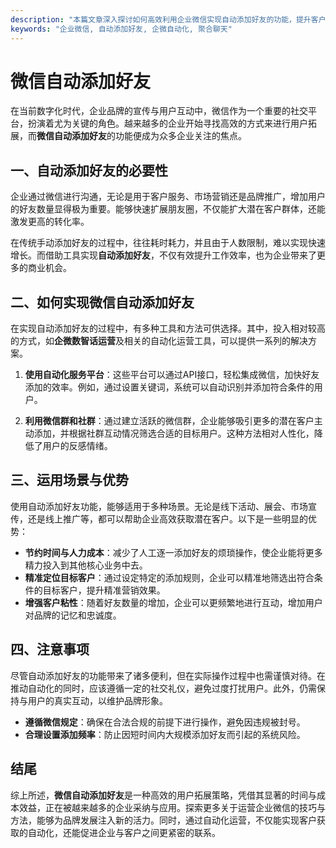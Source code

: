 ```yaml
---
description: "本篇文章深入探讨如何高效利用企业微信实现自动添加好友的功能，提升客户获取效率及社交媒体运营效果。"
keywords: "企业微信, 自动添加好友, 企微自动化, 聚合聊天"
---
```

# 微信自动添加好友

在当前数字化时代，企业品牌的宣传与用户互动中，微信作为一个重要的社交平台，扮演着尤为关键的角色。越来越多的企业开始寻找高效的方式来进行用户拓展，而**微信自动添加好友**的功能便成为众多企业关注的焦点。

## 一、自动添加好友的必要性

企业通过微信进行沟通，无论是用于客户服务、市场营销还是品牌推广，增加用户的好友数量显得极为重要。能够快速扩展朋友圈，不仅能扩大潜在客户群体，还能激发更高的转化率。

在传统手动添加好友的过程中，往往耗时耗力，并且由于人数限制，难以实现快速增长。而借助工具实现**自动添加好友**，不仅有效提升工作效率，也为企业带来了更多的商业机会。

## 二、如何实现微信自动添加好友

在实现自动添加好友的过程中，有多种工具和方法可供选择。其中，投入相对较高的方式，如**企微数智话运营**及相关的自动化运营工具，可以提供一系列的解决方案。

1. **使用自动化服务平台**：这些平台可以通过API接口，轻松集成微信，加快好友添加的效率。例如，通过设置关键词，系统可以自动识别并添加符合条件的用户。

2. **利用微信群和社群**：通过建立活跃的微信群，企业能够吸引更多的潜在客户主动添加，并根据社群互动情况筛选合适的目标用户。这种方法相对人性化，降低了用户的反感情绪。

## 三、运用场景与优势

使用自动添加好友功能，能够适用于多种场景。无论是线下活动、展会、市场宣传，还是线上推广等，都可以帮助企业高效获取潜在客户。以下是一些明显的优势：

- **节约时间与人力成本**：减少了人工逐一添加好友的烦琐操作，使企业能将更多精力投入到其他核心业务中去。
- **精准定位目标客户**：通过设定特定的添加规则，企业可以精准地筛选出符合条件的目标客户，提升精准营销效果。
- **增强客户粘性**：随着好友数量的增加，企业可以更频繁地进行互动，增加用户对品牌的记忆和忠诚度。

## 四、注意事项

尽管自动添加好友的功能带来了诸多便利，但在实际操作过程中也需谨慎对待。在推动自动化的同时，应该遵循一定的社交礼仪，避免过度打扰用户。此外，仍需保持与用户的真实互动，以维护品牌形象。

- **遵循微信规定**：确保在合法合规的前提下进行操作，避免因违规被封号。
- **合理设置添加频率**：防止因短时间内大规模添加好友而引起的系统风险。

## 结尾

综上所述，**微信自动添加好友**是一种高效的用户拓展策略，凭借其显著的时间与成本效益，正在被越来越多的企业采纳与应用。探索更多关于运营企业微信的技巧与方法，能够为品牌发展注入新的活力。同时，通过自动化运营，不仅能实现客户获取的自动化，还能促进企业与客户之间更紧密的联系。
